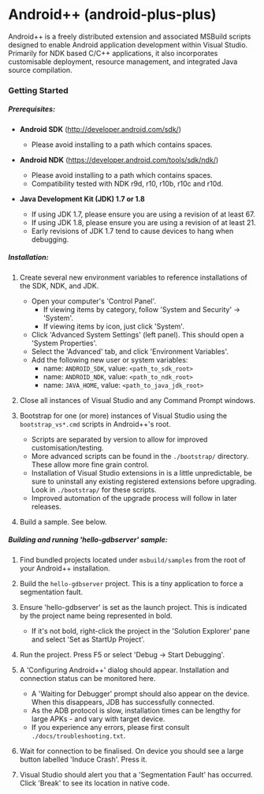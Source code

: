 # Android++ (android-plus-plus)

Android++ is a freely distributed extension and associated MSBuild scripts designed to enable
Android application development within Visual Studio. Primarily for NDK based C/C++ applications,
it also incorporates customisable deployment, resource management, and integrated Java source compilation.

### Getting Started

##### Prerequisites:

- **Android SDK** (http://developer.android.com/sdk/)
  * Please avoid installing to a path which contains spaces.

- **Android NDK** (https://developer.android.com/tools/sdk/ndk/)
  * Please avoid installing to a path which contains spaces.
  * Compatibility tested with NDK r9d, r10, r10b, r10c and r10d.

- **Java Development Kit (JDK) 1.7 or 1.8**
  * If using JDK 1.7, please ensure you are using a revision of at least 67.
  * If using JDK 1.8, please ensure you are using a revision of at least 21.
  * Early revisions of JDK 1.7 tend to cause devices to hang when debugging.

##### Installation:

1. Create several new environment variables to reference installations of the SDK, NDK, and JDK.

   * Open your computer's 'Control Panel'.
     * If viewing items by category, follow 'System and Security' -> 'System'.
     * If viewing items by icon, just click 'System'.
   * Click 'Advanced System Settings' (left panel). This should open a 'System Properties'.
   * Select the 'Advanced' tab, and click 'Environment Variables'.
   * Add the following new user or system variables:
     * name: `ANDROID_SDK`, value: `<path_to_sdk_root>`
     * name: `ANDROID_NDK`, value: `<path_to_ndk_root>`
     * name: `JAVA_HOME`, value: `<path_to_java_jdk_root>`

2. Close all instances of Visual Studio and any Command Prompt windows.

3. Bootstrap for one (or more) instances of Visual Studio using the `bootstrap_vs*.cmd` scripts in Android++'s root.
   * Scripts are separated by version to allow for improved customisation/testing.
   * More advanced scripts can be found in the `./bootstrap/` directory. These allow more fine grain control.
   * Installation of Visual Studio extensions in is a little unpredictable, be sure to uninstall any existing registered extensions before upgrading. Look in `./bootstrap/` for these scripts.
   * Improved automation of the upgrade process will follow in later releases.

4. Build a sample. See below.

##### Building and running 'hello-gdbserver' sample:

1. Find bundled projects located under `msbuild/samples` from the root of your Android++ installation.

2. Build the `hello-gdbserver` project. This is a tiny application to force a segmentation fault.

3. Ensure 'hello-gdbserver' is set as the launch project. This is indicated by the project name being represented in bold.
   * If it's not bold, right-click the project in the 'Solution Explorer' pane and select 'Set as StartUp Project'.

4. Run the project. Press F5 or select 'Debug -> Start Debugging'.

5. A 'Configuring Android++' dialog should appear. Installation and connection status can be monitored here.
   * A 'Waiting for Debugger' prompt should also appear on the device. When this disappears, JDB has successfully connected.
   * As the ADB protocol is slow, installation times can be lengthy for large APKs - and vary with target device.
   * If you experience any errors, please first consult `./docs/troubleshooting.txt`.

6. Wait for connection to be finalised. On device you should see a large button labelled 'Induce Crash'. Press it.

7. Visual Studio should alert you that a 'Segmentation Fault' has occurred. Click 'Break' to see its location in native code.
